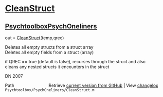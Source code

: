 # [CleanStruct](CleanStruct)
## [Psychtoolbox](Psychtoolbox)[PsychOneliners](PsychOneliners)

out = [CleanStruct](CleanStruct)(temp,qrec)  
  
Deletes all empty structs from a struct array  
Deletes all empty fields from a struct (array)  
  
if QREC == true (default is false), recurses through the struct and also  
cleans any nested structs it encounters in the struct  
  
DN    2007  




<div class="code_header" style="text-align:right;">
  <span style="float:left;">Path&nbsp;&nbsp;</span> <span class="counter">Retrieve <a href=
  "https://raw.github.com/Psychtoolbox-3/Psychtoolbox-3/beta/Psychtoolbox/PsychOneliners/CleanStruct.m">current version from GitHub</a> | View <a href=
  "https://github.com/Psychtoolbox-3/Psychtoolbox-3/commits/beta/Psychtoolbox/PsychOneliners/CleanStruct.m">changelog</a></span>
</div>
<div class="code">
  <code>Psychtoolbox/PsychOneliners/CleanStruct.m</code>
</div>


